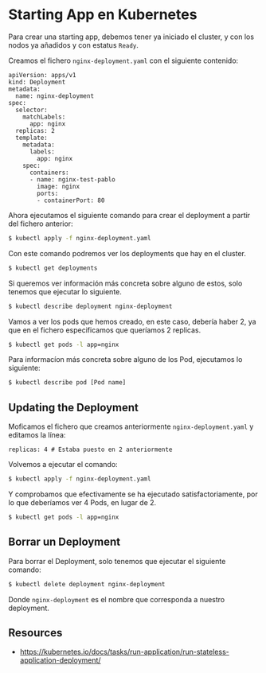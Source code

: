 # Starting App en Kubernetes

Para crear una starting app, debemos tener ya iniciado el cluster, y con los nodos ya añadidos y con estatus `Ready`.

Creamos el fichero `nginx-deployment.yaml` con el siguiente contenido:
```
apiVersion: apps/v1
kind: Deployment
metadata:
  name: nginx-deployment
spec:
  selector:
    matchLabels:
      app: nginx
  replicas: 2
  template:
    metadata:
      labels:
        app: nginx
    spec:
      containers:
      - name: nginx-test-pablo
        image: nginx
        ports:
        - containerPort: 80
```

Ahora ejecutamos el siguiente comando para crear el deployment a partir del fichero anterior:
```sh
$ kubectl apply -f nginx-deployment.yaml
```

Con este comando podremos ver los deployments que hay en el cluster.
```sh
$ kubectl get deployments
```

Si queremos ver información más concreta sobre alguno de estos, solo tenemos que ejecutar lo siguiente.
```sh
$ kubectl describe deployment nginx-deployment
```

Vamos a ver los pods que hemos creado, en este caso, debería haber 2, ya que en el fichero especificamos que queríamos 2 replicas.
```sh
$ kubectl get pods -l app=nginx
```

Para informacíon más concreta sobre alguno de los Pod, ejecutamos lo siguiente:
```sh
$ kubectl describe pod [Pod name]
```

## Updating the Deployment

Moficamos el fichero que creamos anteriormente `nginx-deployment.yaml` y editamos la línea:
```
replicas: 4 # Estaba puesto en 2 anteriormente
```

Volvemos a ejecutar el comando:
```sh
$ kubectl apply -f nginx-deployment.yaml
```

Y comprobamos que efectivamente se ha ejecutado satisfactoriamente, por lo que deberíamos ver 4 Pods, en lugar de 2.
```sh
$ kubectl get pods -l app=nginx
```

## Borrar un Deployment

Para borrar el Deployment, solo tenemos que ejecutar el siguiente comando:
```sh
$ kubectl delete deployment nginx-deployment
```

Donde `nginx-deployment` es el nombre que corresponda a nuestro deployment.

## Resources
- https://kubernetes.io/docs/tasks/run-application/run-stateless-application-deployment/